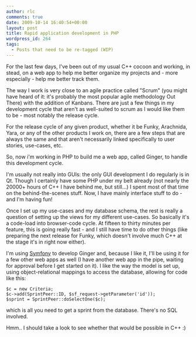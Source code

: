 ```yaml
---
author: rlc
comments: true
date: 2009-10-14 16:40:54+00:00
layout: post
title: Rapid application development in PHP
wordpress_id: 264
tags:
  - Posts that need to be re-tagged (WIP)
---
```


For the last few days, I've been out of my usual C++ cocoon and working, in stead, on a web app to help me better organize my projects and - more especially - help me better track them.

<!--more-->

The way I work is very close to an agile practice called "Scrum" (you might have heard of it: it's probably the most popular agile methodology Out There) with the addition of Kanbans. There are just a few things in my development cycle that aren't as well-suited to scrum as I would like them to be - most notably the release cycle.

For the release cycle of any given product, whether it be Funky, Arachnida, Yara, or any of the other products I work on, there are a few steps that are always the same and that aren't necessarily linked specifically to user stories, use-cases, etc.

So, now i'm working in PHP to build me a web app, called Ginger, to handle this development cycle.

I'm usually not really into GUIs: the only GUI development I do regularly is in Qt. Though I certainly have some PHP under my belt already (not nearly the 20000+ hours of C++ I have behind me, but still...) I spent most of that time on the behind-the-scenes stuff. Now, I have mainly interface stuff to do - and I'm having fun!

Once I set up my use-cases and my database schema, the rest is really a question of setting up the views for my different use-cases. So basically it's a code-load into browser-code cycle. At fifteen to thirty minutes per feature, this is going really fast - and I still have time to do other things (like preparing the next release for Funky, which doesn't involve much C++ at the stage it's in right now either).

I'm using [Symfony](http://symfony-project.org) to develop Ginger and, because I like it, I'll be using it for a few other web apps as well (I have another web app in the pipe, waiting for approval before I get started on it). I like the way the model is set up, using object-relational mappings to access the database, allowing for code like this:

    $c = new Criteria;
    $c->add(SprintPeer::ID, $sf_request->getParameter('id'));
    $sprint = SprintPeer::doSelectOne($c);

which is all you need to get a sprint from the database. There's no SQL involved.

Hmm.. I should take a look to see whether that would be possible in C++ :)

